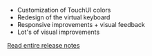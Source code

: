 * Customization of TouchUI colors
* Redesign of the virtual keyboard
* Responsive improvements + visual feedback
* Lot's of visual improvements

<a href="https://github.com/BillyBlaze/OctoPrint-TouchUI/releases/tag/0.3.0" class="btn btn-primary">Read entire release notes</a>
